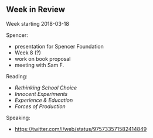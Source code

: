 ## Week in Review

Week starting 2018-03-18

Spencer:
* presentation for Spencer Foundation
* Week 8 (?)
* work on book proposal
* meeting with Sam F.

Reading:
* *Rethinking School Choice*
* *Innocent Experiments*
* *Experience & Education*
* *Forces of Production*

Speaking:
* https://twitter.com/i/web/status/975733571582414849
